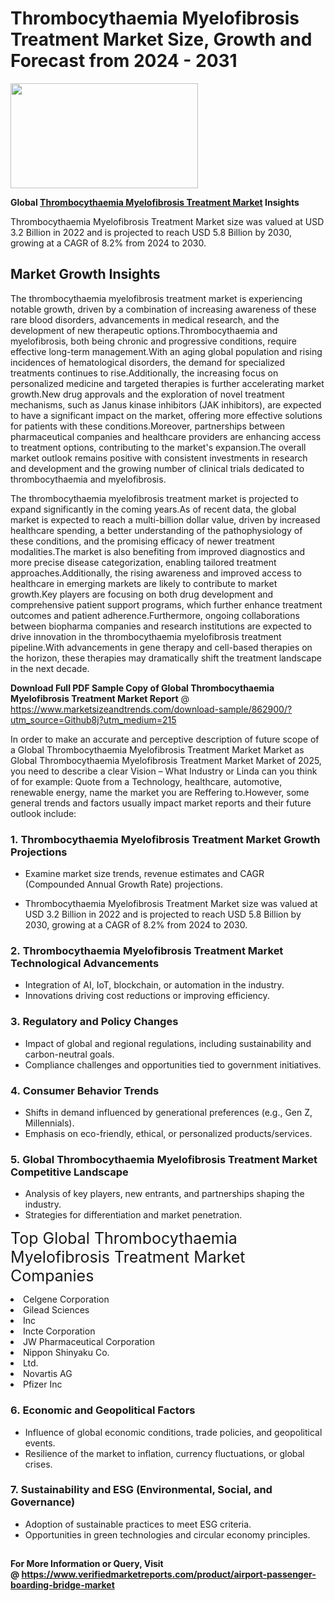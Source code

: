 <H1>Thrombocythaemia Myelofibrosis Treatment Market Size, Growth and Forecast from 2024 - 2031</H1><img class="aligncenter size-medium wp-image-584254" src="https://thirdeyenews.in/wp-content/uploads/2024/09/Global-Market-Research-300x168.jpeg" alt="" width="300" height="168" /><p><strong>Global&nbsp;<a href="https://www.marketsizeandtrends.com/download-sample/862900/?utm_source=Github8j?utm_medium=215">Thrombocythaemia Myelofibrosis Treatment Market</a> Insights</strong></p><p>Thrombocythaemia Myelofibrosis Treatment Market size was valued at USD 3.2 Billion in 2022 and is projected to reach USD 5.8 Billion by 2030, growing at a CAGR of 8.2% from 2024 to 2030.</p><p><h2>Market Growth Insights</h2> <p>The thrombocythaemia myelofibrosis treatment market is experiencing notable growth, driven by a combination of increasing awareness of these rare blood disorders, advancements in medical research, and the development of new therapeutic options.Thrombocythaemia and myelofibrosis, both being chronic and progressive conditions, require effective long-term management.With an aging global population and rising incidences of hematological disorders, the demand for specialized treatments continues to rise.Additionally, the increasing focus on personalized medicine and targeted therapies is further accelerating market growth.New drug approvals and the exploration of novel treatment mechanisms, such as Janus kinase inhibitors (JAK inhibitors), are expected to have a significant impact on the market, offering more effective solutions for patients with these conditions.Moreover, partnerships between pharmaceutical companies and healthcare providers are enhancing access to treatment options, contributing to the market's expansion.The overall market outlook remains positive with consistent investments in research and development and the growing number of clinical trials dedicated to thrombocythaemia and myelofibrosis.</p> <p>The thrombocythaemia myelofibrosis treatment market is projected to expand significantly in the coming years.As of recent data, the global market is expected to reach a multi-billion dollar value, driven by increased healthcare spending, a better understanding of the pathophysiology of these conditions, and the promising efficacy of newer treatment modalities.The market is also benefiting from improved diagnostics and more precise disease categorization, enabling tailored treatment approaches.Additionally, the rising awareness and improved access to healthcare in emerging markets are likely to contribute to market growth.Key players are focusing on both drug development and comprehensive patient support programs, which further enhance treatment outcomes and patient adherence.Furthermore, ongoing collaborations between biopharma companies and research institutions are expected to drive innovation in the thrombocythaemia myelofibrosis treatment pipeline.With advancements in gene therapy and cell-based therapies on the horizon, these therapies may dramatically shift the treatment landscape in the next decade.</p> <p><span class=""><strong>Download Full PDF Sample Copy of Global Thrombocythaemia Myelofibrosis Treatment Market Report</strong> @ <a href="https://www.marketsizeandtrends.com/download-sample/862900/?utm_source=Github8j?utm_medium=215" target="_blank">https://www.marketsizeandtrends.com/download-sample/862900/?utm_source=Github8j?utm_medium=215</a></span></p><p>In order to make an accurate and perceptive description of future scope of a Global&nbsp;Thrombocythaemia Myelofibrosis Treatment Market Market as Global&nbsp;Thrombocythaemia Myelofibrosis Treatment Market Market of 2025, you need to describe a clear Vision &ndash; What Industry or Linda can you think of for example: Quote from a Technology, healthcare, automotive, renewable energy, name the market you are Reffering to.However, some general trends and factors usually impact market reports and their future outlook include:</p><h3>1.&nbsp;<strong>Thrombocythaemia Myelofibrosis Treatment Market Growth Projections</strong></h3><ul><li>Examine market size trends, revenue estimates and CAGR (Compounded Annual Growth Rate) projections.</li><li><p>Thrombocythaemia Myelofibrosis Treatment Market size was valued at USD 3.2 Billion in 2022 and is projected to reach USD 5.8 Billion by 2030, growing at a CAGR of 8.2% from 2024 to 2030.</p></li></ul><h3>2.&nbsp;<strong>Thrombocythaemia Myelofibrosis Treatment Market Technological Advancements</strong></h3><ul><li>Integration of AI, IoT, blockchain, or automation in the industry.</li><li>Innovations driving cost reductions or improving efficiency.</li></ul><h3>3.&nbsp;<strong>Regulatory and Policy Changes</strong></h3><ul><li>Impact of global and regional regulations, including sustainability and carbon-neutral goals.</li><li>Compliance challenges and opportunities tied to government initiatives.</li></ul><h3>4.&nbsp;<strong>Consumer Behavior Trends</strong></h3><ul><li>Shifts in demand influenced by generational preferences (e.g., Gen Z, Millennials).</li><li>Emphasis on eco-friendly, ethical, or personalized products/services.</li></ul><h3>5.&nbsp;<strong>Global Thrombocythaemia Myelofibrosis Treatment Market Competitive Landscape</strong></h3><ul><li>Analysis of key players, new entrants, and partnerships shaping the industry.</li><li>Strategies for differentiation and market penetration.</li></ul><p data-pm-slice="1 1 []"><span style="color: inherit; font-family: inherit; font-size: 25px;">Top Global Thrombocythaemia Myelofibrosis Treatment Market Companies</span></p><div class="" data-test-id=""><p><li>Celgene Corporation</li><li> Gilead Sciences</li><li> Inc</li><li> Incte Corporation</li><li> JW Pharmaceutical Corporation</li><li> Nippon Shinyaku Co.</li><li> Ltd.</li><li> Novartis AG</li><li> Pfizer Inc</li></p></div><h3>6.&nbsp;<strong>Economic and Geopolitical Factors</strong></h3><ul><li>Influence of global economic conditions, trade policies, and geopolitical events.</li><li>Resilience of the market to inflation, currency fluctuations, or global crises.</li></ul><h3>7.&nbsp;<strong>Sustainability and ESG (Environmental, Social, and Governance)</strong></h3><ul><li>Adoption of sustainable practices to meet ESG criteria.</li><li>Opportunities in green technologies and circular economy principles.</li></ul><h2><strong style="font-size: 14px;">For More Information or Query, Visit @&nbsp;</strong><a style="background-color: #ffffff; font-size: 14px;" href="https://www.marketsizeandtrends.com/report/thrombocythaemia-myelofibrosis-treatment-market/" target="_blank">https://www.verifiedmarketreports.com/product/airport-passenger-boarding-bridge-market</a></h2>